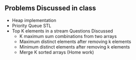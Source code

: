 ## Problems Discussed in class

  - Heap implementation
  - Priority Queue STL
  - Top K elements in a stream
  Questions Discussed
    - K maximum sum combinations from two arrays
    - Maximum distinct elements after removing k elements
    - Minimum distinct elements after removing k elements
    - Merge K sorted arrays (Home work)

  